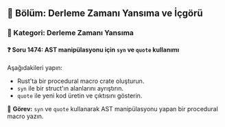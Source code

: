 ## 📘 Bölüm: Derleme Zamanı Yansıma ve İçgörü
### 🔹 Kategori: Derleme Zamanı Yansıma
#### ❓ Soru 1474: AST manipülasyonu için `syn` ve `quote` kullanımı

Aşağıdakileri yapın:

- Rust'ta bir procedural macro crate oluşturun.
- `syn` ile bir struct'ın alanlarını ayrıştırın.
- `quote` ile yeni kod üretin ve çıktısını gösterin.

🔧 **Görev:** `syn` ve `quote` kullanarak AST manipülasyonu yapan bir procedural macro yazın.
